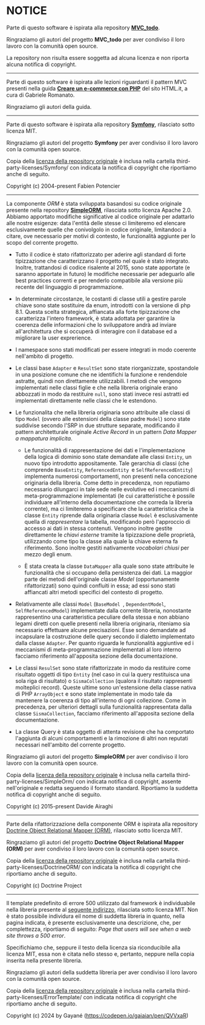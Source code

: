 # NOTICE

Parte di questo software è ispirata alla repository [**MVC_todo**](https://github.com/ngrt/MVC_todo).

Ringraziamo gli autori del progetto **MVC_todo** per aver condiviso il loro lavoro con la comunità open source.

La repository non risulta essere soggetta ad alcuna licenza e non riporta alcuna notifica di copyright.

---

Parte di questo software è ispirata alle lezioni riguardanti il pattern MVC presenti nella guida [**Creare un e-commerce con PHP**](https://www.html.it/guide/creare-un-e-commerce-con-php/) del sito HTML.it, a cura di Gabriele Romanato.

Ringraziamo gli autori della guida.

---

Parte di questo software è ispirata alla repository [**Symfony**](https://github.com/symfony/symfony), rilasciato sotto licenza MIT.

Ringraziamo gli autori del progetto **Symfony** per aver condiviso il loro lavoro con la comunità open source.

Copia della [licenza della repository originale](https://github.com/symfony/symfony/blob/6.4/LICENSE) è inclusa nella cartella third-party-licenses/Symfony/ con indicata la notifica di copyright che riportiamo anche di seguito.

Copyright (c) 2004-present Fabien Potencier

---

La componente *ORM* è stata sviluppata basandosi su codice originale presente nella repository [**SimpleORM**](https://github.com/davideairaghi/php), rilasciata sotto licenza Apache 2.0. Abbiamo apportato modifiche significative al codice originale per adattarlo alle nostre esigenze: data l'entità delle stesse ci limiteremo ed elencare esclusivamente quelle che conivolgolo in codice originale, limitandoci a citare, ove necessario per motivi di contesto, le funzionalità aggiunte per lo scopo del corrente progetto.

- Tutto il codice è stato rifattorizzato per aderire agli standard di forte tipizzazione che caratterizzano il progetto nel quale è stato integrato. Inoltre, trattandosi di codice risalente al 2015, sono state apportate (e saranno apportate in futuro) le modifiche necessarie per adeguarlo alle best practices correnti e per renderlo compatibile alla versione più recente del linguaggio di programmazione.

- In determinate circostanze, le costanti di classe utili a gestire parole chiave sono state sostituire da enum, introdotti con la versione di php 8.1. Questa scelta strategica, affiancata alla forte tipizzazione che caratterizza l'intero framework, è stata adottata per garantire la coerenza delle informazioni che lo sviluppatore andrà ad inviare all'architettura che si occuperà di interagire con il database ed a migliorare la user exprerience.

- I namespace sono stati modificati per essere integrati in modo coerente nell'ambito di progetto.

- Le classi base `Adapter` e `ResultSet` sono state riorganizzate, spostandole in una posizione comune che ne identifichi la funzione e rendendole astratte, quindi non direttamente utilizzabili. I metodi che vengono implementati nelle classi figlie e che nella libreria originale erano abbozzati in modo da restituire `null`, sono stati invece resi astratti ed implementati direttamente nelle classi che le estendono.

- Le funzionalita che nella libreria originaria sono attribuite alle classi di tipo `Model` (ovvero alle estensioni della classe padre `Model`) sono state suddivise secondo l'SRP in due strutture separate, modificando il pattern architetturale originale *Active Record* in un pattern *Data Mapper a mappatura implicita*.
  
  - Le funzionalità di rappresentazione dei dati e l'implementazione della logica di dominio sono state demandate alle classi `Entity`, un nuovo tipo introdotto appositamente. Tale gerarchia di classi (che comprende `BaseEntity`, `ReferencedEntity `e `SelfReferencedEntity`) implementa numerosi comportamenti, non presenti nella concezione originaria della libreria. Come detto in precedenza, non reputiamo necessario dilungarci in tale sede nelle evolutive ed i meccanismi di meta-programmazione implementati (le cui caratteristiche è possile individuare all'interno della documentazione che correda la libreria corrente), ma ci limiteremo a specificare che la caratteristica che la classe `Entity` riprende dalla originaria classe `Model` è esclusivamente quella di *rappresentare* la tabella, modificando però l'approccio di accesso ai dati in stessa contenuti. Vengono inoltre gestite direttamente le *chiavi esterne* tramite la tipizzazione delle proprietà, utilizzando come tipo la classe alla quale la chiave esterna fa riferimento. Sono inoltre gestiti nativamente *vocabolari chiusi* per mezzo degli enum.
  
  - È stata creata la classe `DataMapper` alla quale sono state attribuite le funzionalità che si occupano della persistenza dei dati. La maggior parte dei metodi dell'originale classe *Model* (opportunamente rifattorizzati) sono quindi confluiti in essa; ad essi sono stati affiancati altri metodi specifici del contesto di progetto.

- Relativamente alle classi `Model` (`BaseModel `, `DependentModel`, `SelfReferencedModel`) implementate dalla corrente libreria, nonostante rappresentino una caratteristica peculiare della stessa e non abbiano legami diretti con quelle presenti nella libreria originaria, riteniamo sia necessario effettuare alcune precisazioni. Esse sono demandate ad incapsulare la costruzione delle query secondo il dialetto implementato dalla classe `Adapter`. Per quanto riguarda le funzionalità aggiuntive ed i meccanismi di meta-programmazione implementati al loro interno facciamo riferimento all'apposita sezione della documentazione.

- Le classi `ResulSet` sono state rifattorizzate in modo da restituire come risultato oggetti di tipo `Entity` (nel caso in cui la query restituisca una sola riga di risultato) o `SismaCollection` (qualora il risultato rappresenti molteplici record). Queste ultime sono un'estensione della classe nativa di PHP `ArrayObject` e sono state implementate in modo tale da mantenere la coerenza di tipo all'interno di ogni collezione. Come in precedenza, per ulteriori dettagli sulla funzionalità rappresentata dalla classe `SismaCollection`, facciamo riferimento all'apposita sezione della documentazione.

- La classe Query è stata oggetto di attenta revisione che ha comportato l'aggiunta di alcuni comportamenti e la rimozione di altri non reputati necessari nell'ambito del corrente progetto.

Ringraziamo gli autori del progetto **SimpleORM** per aver condiviso il loro lavoro con la comunità open source.

Copia della [licenza della repository originale](https://github.com/davideairaghi/php/blob/master/LICENSE) è inclusa nella cartella third-party-licenses/SimpleOrm/ con indicata notifica di copyright, assente nell'originale e redatta seguendo il formato standard. Riportiamo la suddetta notifica di copyright anche di seguito.

Copyright (c) 2015-present Davide Airaghi

---

Parte della rifattorizzazione della componente ORM è ispirata alla repository [Doctrine Object Relational Mapper (ORM)](https://github.com/doctrine/orm), rilasciato sotto licenza MIT.

Ringraziamo gli autori del progetto **Doctrine Object Relational Mapper (ORM)** per aver condiviso il loro lavoro con la comunità open source.

Copia della [licenza della repository originale](https://github.com/symfony/symfony/blob/6.4/LICENSE) è inclusa nella cartella third-party-licenses/DoctrineORM/ con indicata la notifica di copyright che riportiamo anche di seguito.

Copyright (c) Doctrine Project

---

Il template predefinito di errore 500 utilizzato dal framework è individuabile nella libreria presente al [seguente indirizzo](https://codepen.io/gaiaian/details/QVVxaR), rilasciata sotto licenza MIT. Non è stato possibile individura eil nome di suddetta libreria in quanto, nella pagina indicata, è presente esclusivamente una descrizione, che, per complettezza, riportiamo di seguito: *Page that users will see when a web site throws a 500 error*.

Specifichiamo che, seppure il testo della licenza sia riconducibile alla licenza MIT, essa non è citata nello stesso e, pertanto, neppure nella copia inserita nella presente libreria.

Ringraziamo gli autori della suddetta libreria per aver condiviso il loro lavoro con la comunità open source.

Copia della [licenza della repository originale](https://codepen.io/gaiaian/details/QVVxaR) è inclusa nella cartella third-party-licenses/ErrorTemplate/ con indicata notifica di copyright che riportiamo anche di seguito.

Copyright (c) 2024 by Gayané (https://codepen.io/gaiaian/pen/QVVxaR)
